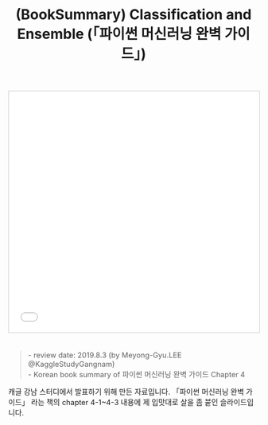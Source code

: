 ﻿---
title: "(BookSummary) Classification and Ensemble (「파이썬 머신러닝 완벽 가이드」)"
tags: 
  - Book Summary
  - Machine Learning
  - Ensemble
  - Basic of ML
categories:
  - PaperReview
toc: false
author_profile: false
comments: 
  provider: "disqus"
  disqus:
    shortname: "https-brstar96-github-io"
use_math: true
header:
  teaser: /assets/book-summary-classification-and-ensemblebook-review-1-638
---
<center>
<iframe src="//www.slideshare.net/slideshow/embed_code/key/9ua0KI0vXAErYd" width="595" height="485" frameborder="0" marginwidth="0" marginheight="0" scrolling="no" style="border:1px solid #CCC; border-width:1px; margin-bottom:5px; max-width: 100%;" allowfullscreen> </iframe>  
</center><br>

<Blockquote><span style="font-size:11pt">- review date: 2019.8.3 (by Meyong-Gyu.LEE @KaggleStudyGangnam)<br>- Korean book summary of 파이썬 머신러닝 완벽 가이드 Chapter 4</span></Blockquote>

<span style="font-size:11pt">
캐글 강남 스터디에서 발표하기 위해 만든 자료입니다. 「파이썬 머신러닝 완벽 가이드」 라는 책의 chapter 4-1~4-3 내용에 제 입맛대로 살을 좀 붙인 슬라이드입니다. <br>